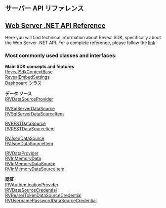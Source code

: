 ## サーバー API リファレンス

<h2><a href="/api/aspnet/latest/Reveal.Sdk.html" target="_blank" rel="noopener\">Web Server .NET API Reference</a></h2>
Here you will find technical information about Reveal SDK, specifically about the Web Server .NET API.
For a complete reference, please follow the <a href="/api/aspnet/latest/Reveal.Sdk.html" target="_blank" rel="noopener\">link</a>

<h3>Most commonly used classes and interfaces:</h3>  

**Main SDK concepts and features**  
<a href="/api/aspnet/latest/Reveal.Sdk.RevealSdkContextBase.html" target="_blank" rel="noopener\">RevealSdkContextBase</a>  
<a href="/api/aspnet/latest/Reveal.Sdk.RevealEmbedSettings.html" target="_blank" rel="noopener\">RevealEmbedSettings</a>  
<a href="/api/aspnet/latest/Reveal.Sdk.Dashboard.html" target="_blank" rel="noopener\">Dashboard クラス</a>  

**データ ソース**  
<a href="/api/aspnet/latest/Reveal.Sdk.IRVDataSourceProvider.html" target="_blank" rel="noopener\">IRVDataSourceProvider</a>

<a href="/api/aspnet/latest/Reveal.Sdk.RVSqlServerDataSource.html" target="_blank" rel="noopener\">RVSqlServerDataSource</a>  
<a href="/api/aspnet/latest/Reveal.Sdk.RVSqlServerDataSourceItem.html" target="_blank" rel="noopener\">RVSqlServerDataSourceItem</a>

<a href="/api/aspnet/latest/Reveal.Sdk.RVRESTDataSource.html" target="_blank" rel="noopener\">RVRESTDataSource</a>  
<a href="/api/aspnet/latest/Reveal.Sdk.RVRESTDataSourceItem.html" target="_blank" rel="noopener\">RVRESTDataSourceItem</a>

<a href="/api/aspnet/latest/Reveal.Sdk.RVJsonDataSource.html" target="_blank" rel="noopener\">RVJsonDataSource</a>  
<a href="/api/aspnet/latest/Reveal.Sdk.RVJsonDataSourceItem.html" target="_blank" rel="noopener\">RVJsonDataSourceItem</a>

<a href="/api/aspnet/latest/Reveal.Sdk.IRVDataProvider.html" target="_blank" rel="noopener\">IRVDataProvider</a>  
<a href="/api/aspnet/latest/Reveal.Sdk.RVInMemoryData.html" target="_blank" rel="noopener\">RVInMemoryData</a>  
<a href="/api/aspnet/latest/Reveal.Sdk.RVInMemoryDataSource.html" target="_blank" rel="noopener\">RVInMemoryDataSource</a>  
<a href="/api/aspnet/latest/Reveal.Sdk.RVInMemoryDataSourceItem.html" target="_blank" rel="noopener\">RVInMemoryDataSourceItem</a>  

**認証**  
<a href="/api/aspnet/latest/Reveal.Sdk.IRVAuthenticationProvider.html" target="_blank" rel="noopener\">IRVAuthenticationProvider</a>  
<a href="/api/aspnet/latest/Reveal.Sdk.IRVDataSourceCredential.html" target="_blank" rel="noopener\">IRVDataSourceCredential</a>  
<a href="/api/aspnet/latest/Reveal.Sdk.RVBearerTokenDataSourceCredential.html" target="_blank" rel="noopener\">RVBearerTokenDataSourceCredential</a>  
<a href="/api/aspnet/latest/Reveal.Sdk.RVUsernamePasswordDataSourceCredential.html" target="_blank" rel="noopener\">RVUsernamePasswordDataSourceCredential</a>

